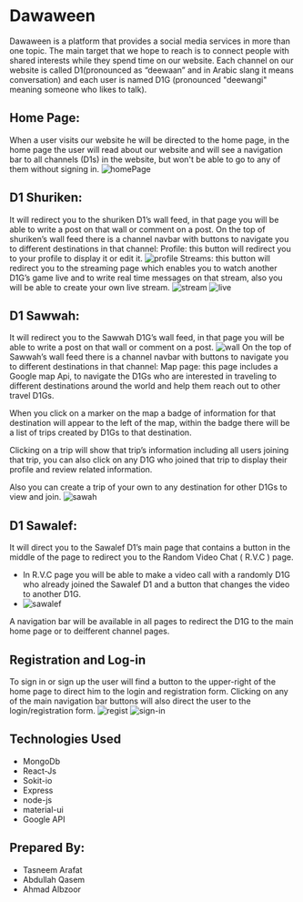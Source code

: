 # Dawaween
Dawaween is a platform that provides a social media services in more than one topic. The main target that we hope to reach is to connect people with shared interests while they spend time on our website.
Each channel on our website is called D1(pronounced as “deewaan” and in Arabic slang it means conversation) and each user is named D1G (pronounced "deewangi" meaning someone who likes to talk).
## Home Page:
When a user visits our website he will be directed to the home page, in the home 	page the user will read about our website and will see a navigation bar to all 	channels (D1s) in the website, but won't be able to go to any of them without signing in.
![homePage](https://media.discordapp.net/attachments/874250644834373672/876408795549536296/Screenshot_from_2021-08-15_13-11-41.png?width=832&height=468)
## D1 Shuriken: 
It will redirect you to the shuriken D1’s wall feed, in that page you will be able 	to write a post on that wall or comment on a post. On the top of shuriken’s wall feed there is a channel navbar with buttons to navigate you to different 	destinations in that channel:
   Profile:  this button will redirect you to your profile to display it or edit it.
   ![profile](https://media.discordapp.net/attachments/874250644834373672/876408870254288896/Screenshot_from_2021-08-15_13-12-04.png?width=832&height=468)
   Streams: this button will redirect you to the streaming page which enables you to watch another D1G’s game live and to write real time messages on that stream, also you will be    able to create your own live stream.
   ![stream](https://media.discordapp.net/attachments/874250644834373672/876408890407940166/Screenshot_from_2021-08-15_13-13-31.png?width=832&height=468)
   ![live](https://media.discordapp.net/attachments/874250644834373672/876408893662695465/Screenshot_from_2021-08-15_13-14-14.png?width=832&height=468)

## D1 Sawwah:
It will redirect you to the Sawwah D1G’s wall feed, in that page you will be able to write a post on that wall or comment on a post. 
![wall](https://media.discordapp.net/attachments/874250644834373672/876408880454840320/Screenshot_from_2021-08-15_13-13-01.png?width=832&height=468)
On the top of Sawwah’s wall feed there is a channel navbar with buttons to navigate you to different destinations in that channel:
Map page: this page includes a Google map Api, to navigate the D1Gs who are interested in traveling to different destinations around the world and help them reach out to other travel D1Gs. 

When you click on a marker on the map a badge of information for that destination will appear to the left of the map, within the badge 	there will be a list of trips created by D1Gs to that destination. 
		
Clicking on a trip will show that trip’s information including all users joining that trip, you can also click on any D1G who joined that trip 	to display their profile and review related information.
    		
Also you can create a trip of your own to any destination for other D1Gs to view and join.
![sawah](https://cdn.discordapp.com/attachments/874250644834373672/876410666884419624/Screenshot_from_2021-08-15_13-21-26.png)
## D1 Sawalef:
It will direct you to the Sawalef D1’s main page that contains a button in the 	middle of the page to redirect you to the Random Video Chat ( R.V.C ) page.
- In R.V.C page you will be able to make a video call with a randomly 	D1G who already joined the Sawalef D1 and a button that changes the video to another D1G.
- ![sawalef](https://media.discordapp.net/attachments/874250644834373672/876409102920744960/Screenshot_from_2021-08-15_13-16-37.png?width=832&height=468) 

A navigation bar will be available in all pages to redirect the D1G to the main home page or to deifferent channel pages.

## Registration and Log-in
To sign in or sign up the user will find a button to the upper-right of the home page to direct him to the login and registration form. 
Clicking on any of the main navigation bar buttons will also direct the user to the login/registration form.
![regist](https://media.discordapp.net/attachments/874250644834373672/876408851941974016/Screenshot_from_2021-08-15_13-11-49.png?width=832&height=468)
![sign-in](https://user-images.githubusercontent.com/81509430/129458921-dc8b1a4f-e83f-45b4-b2c1-704ce83abb59.PNG)
## Technologies Used
- MongoDb
- React-Js
- Sokit-io
- Express
- node-js
- material-ui
- Google API

## Prepared By:
   - Tasneem Arafat
   - Abdullah Qasem
   - Ahmad Albzoor


